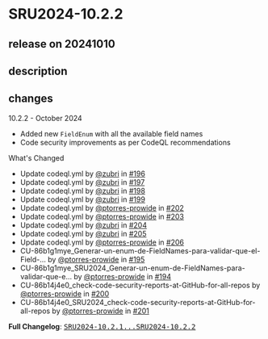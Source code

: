 # SRU2024-10.2.2

## release on 20241010

## description

## changes

10.2.2 - October 2024

* Added new <code>FieldEnum</code> with all the available field names
* Code security improvements as per CodeQL recommendations

What's Changed

* Update codeql.yml by <a class="user-mention notranslate" data-hovercard-type="user" data-hovercard-url="/users/zubri/hovercard" data-octo-click="hovercard-link-click" data-octo-dimensions="link_type:self" href="https://github.com/zubri">@zubri</a> in <a class="issue-link js-issue-link" data-error-text="Failed to load title" data-id="2507948716" data-permission-text="Title is private" data-url="https://github.com/prowide/prowide-core/issues/196" data-hovercard-type="pull_request" data-hovercard-url="/prowide/prowide-core/pull/196/hovercard" href="https://github.com/prowide/prowide-core/pull/196">#196</a>
* Update codeql.yml by <a class="user-mention notranslate" data-hovercard-type="user" data-hovercard-url="/users/zubri/hovercard" data-octo-click="hovercard-link-click" data-octo-dimensions="link_type:self" href="https://github.com/zubri">@zubri</a> in <a class="issue-link js-issue-link" data-error-text="Failed to load title" data-id="2507989395" data-permission-text="Title is private" data-url="https://github.com/prowide/prowide-core/issues/197" data-hovercard-type="pull_request" data-hovercard-url="/prowide/prowide-core/pull/197/hovercard" href="https://github.com/prowide/prowide-core/pull/197">#197</a>
* Update codeql.yml by <a class="user-mention notranslate" data-hovercard-type="user" data-hovercard-url="/users/zubri/hovercard" data-octo-click="hovercard-link-click" data-octo-dimensions="link_type:self" href="https://github.com/zubri">@zubri</a> in <a class="issue-link js-issue-link" data-error-text="Failed to load title" data-id="2507994821" data-permission-text="Title is private" data-url="https://github.com/prowide/prowide-core/issues/198" data-hovercard-type="pull_request" data-hovercard-url="/prowide/prowide-core/pull/198/hovercard" href="https://github.com/prowide/prowide-core/pull/198">#198</a>
* Update codeql.yml by <a class="user-mention notranslate" data-hovercard-type="user" data-hovercard-url="/users/zubri/hovercard" data-octo-click="hovercard-link-click" data-octo-dimensions="link_type:self" href="https://github.com/zubri">@zubri</a> in <a class="issue-link js-issue-link" data-error-text="Failed to load title" data-id="2508004675" data-permission-text="Title is private" data-url="https://github.com/prowide/prowide-core/issues/199" data-hovercard-type="pull_request" data-hovercard-url="/prowide/prowide-core/pull/199/hovercard" href="https://github.com/prowide/prowide-core/pull/199">#199</a>
* Update codeql.yml by <a class="user-mention notranslate" data-hovercard-type="user" data-hovercard-url="/users/ptorres-prowide/hovercard" data-octo-click="hovercard-link-click" data-octo-dimensions="link_type:self" href="https://github.com/ptorres-prowide">@ptorres-prowide</a> in <a class="issue-link js-issue-link" data-error-text="Failed to load title" data-id="2534310404" data-permission-text="Title is private" data-url="https://github.com/prowide/prowide-core/issues/202" data-hovercard-type="pull_request" data-hovercard-url="/prowide/prowide-core/pull/202/hovercard" href="https://github.com/prowide/prowide-core/pull/202">#202</a>
* Update codeql.yml by <a class="user-mention notranslate" data-hovercard-type="user" data-hovercard-url="/users/ptorres-prowide/hovercard" data-octo-click="hovercard-link-click" data-octo-dimensions="link_type:self" href="https://github.com/ptorres-prowide">@ptorres-prowide</a> in <a class="issue-link js-issue-link" data-error-text="Failed to load title" data-id="2534359269" data-permission-text="Title is private" data-url="https://github.com/prowide/prowide-core/issues/203" data-hovercard-type="pull_request" data-hovercard-url="/prowide/prowide-core/pull/203/hovercard" href="https://github.com/prowide/prowide-core/pull/203">#203</a>
* Update codeql.yml by <a class="user-mention notranslate" data-hovercard-type="user" data-hovercard-url="/users/zubri/hovercard" data-octo-click="hovercard-link-click" data-octo-dimensions="link_type:self" href="https://github.com/zubri">@zubri</a> in <a class="issue-link js-issue-link" data-error-text="Failed to load title" data-id="2534410921" data-permission-text="Title is private" data-url="https://github.com/prowide/prowide-core/issues/204" data-hovercard-type="pull_request" data-hovercard-url="/prowide/prowide-core/pull/204/hovercard" href="https://github.com/prowide/prowide-core/pull/204">#204</a>
* Update codeql.yml by <a class="user-mention notranslate" data-hovercard-type="user" data-hovercard-url="/users/zubri/hovercard" data-octo-click="hovercard-link-click" data-octo-dimensions="link_type:self" href="https://github.com/zubri">@zubri</a> in <a class="issue-link js-issue-link" data-error-text="Failed to load title" data-id="2534425406" data-permission-text="Title is private" data-url="https://github.com/prowide/prowide-core/issues/205" data-hovercard-type="pull_request" data-hovercard-url="/prowide/prowide-core/pull/205/hovercard" href="https://github.com/prowide/prowide-core/pull/205">#205</a>
* Update codeql.yml by <a class="user-mention notranslate" data-hovercard-type="user" data-hovercard-url="/users/ptorres-prowide/hovercard" data-octo-click="hovercard-link-click" data-octo-dimensions="link_type:self" href="https://github.com/ptorres-prowide">@ptorres-prowide</a> in <a class="issue-link js-issue-link" data-error-text="Failed to load title" data-id="2534666751" data-permission-text="Title is private" data-url="https://github.com/prowide/prowide-core/issues/206" data-hovercard-type="pull_request" data-hovercard-url="/prowide/prowide-core/pull/206/hovercard" href="https://github.com/prowide/prowide-core/pull/206">#206</a>
* CU-86b1g1mye_Generar-un-enum-de-FieldNames-para-validar-que-el-Field-… by <a class="user-mention notranslate" data-hovercard-type="user" data-hovercard-url="/users/ptorres-prowide/hovercard" data-octo-click="hovercard-link-click" data-octo-dimensions="link_type:self" href="https://github.com/ptorres-prowide">@ptorres-prowide</a> in <a class="issue-link js-issue-link" data-error-text="Failed to load title" data-id="2481913049" data-permission-text="Title is private" data-url="https://github.com/prowide/prowide-core/issues/195" data-hovercard-type="pull_request" data-hovercard-url="/prowide/prowide-core/pull/195/hovercard" href="https://github.com/prowide/prowide-core/pull/195">#195</a>
* CU-86b1g1mye_SRU2024_Generar-un-enum-de-FieldNames-para-validar-que-e… by <a class="user-mention notranslate" data-hovercard-type="user" data-hovercard-url="/users/ptorres-prowide/hovercard" data-octo-click="hovercard-link-click" data-octo-dimensions="link_type:self" href="https://github.com/ptorres-prowide">@ptorres-prowide</a> in <a class="issue-link js-issue-link" data-error-text="Failed to load title" data-id="2481912677" data-permission-text="Title is private" data-url="https://github.com/prowide/prowide-core/issues/194" data-hovercard-type="pull_request" data-hovercard-url="/prowide/prowide-core/pull/194/hovercard" href="https://github.com/prowide/prowide-core/pull/194">#194</a>
* CU-86b14j4e0_check-code-security-reports-at-GitHub-for-all-repos by <a class="user-mention notranslate" data-hovercard-type="user" data-hovercard-url="/users/ptorres-prowide/hovercard" data-octo-click="hovercard-link-click" data-octo-dimensions="link_type:self" href="https://github.com/ptorres-prowide">@ptorres-prowide</a> in <a class="issue-link js-issue-link" data-error-text="Failed to load title" data-id="2532215561" data-permission-text="Title is private" data-url="https://github.com/prowide/prowide-core/issues/200" data-hovercard-type="pull_request" data-hovercard-url="/prowide/prowide-core/pull/200/hovercard" href="https://github.com/prowide/prowide-core/pull/200">#200</a>
* CU-86b14j4e0_SRU2024_check-code-security-reports-at-GitHub-for-all-repos by <a class="user-mention notranslate" data-hovercard-type="user" data-hovercard-url="/users/ptorres-prowide/hovercard" data-octo-click="hovercard-link-click" data-octo-dimensions="link_type:self" href="https://github.com/ptorres-prowide">@ptorres-prowide</a> in <a class="issue-link js-issue-link" data-error-text="Failed to load title" data-id="2534305587" data-permission-text="Title is private" data-url="https://github.com/prowide/prowide-core/issues/201" data-hovercard-type="pull_request" data-hovercard-url="/prowide/prowide-core/pull/201/hovercard" href="https://github.com/prowide/prowide-core/pull/201">#201</a>

<strong>Full Changelog</strong>: <a class="commit-link" href="https://github.com/prowide/prowide-core/compare/SRU2024-10.2.1...SRU2024-10.2.2"><tt>SRU2024-10.2.1...SRU2024-10.2.2</tt></a>

